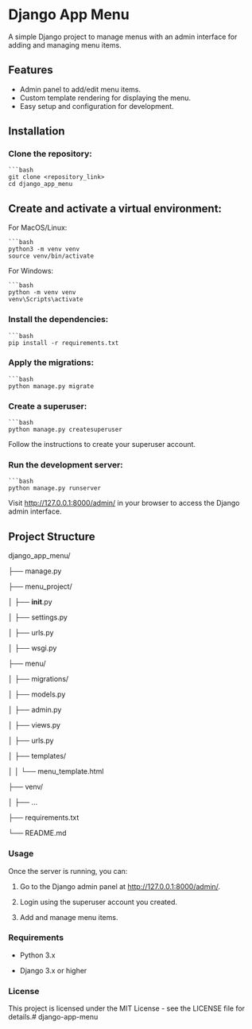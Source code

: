 # Django App Menu

A simple Django project to manage menus with an admin interface for adding and managing menu items.

## Features

- Admin panel to add/edit menu items.
- Custom template rendering for displaying the menu.
- Easy setup and configuration for development.

## Installation

### Clone the repository:

    ```bash
    git clone <repository_link>
    cd django_app_menu
   
## Create and activate a virtual environment:
For MacOS/Linux:

    ```bash
    python3 -m venv venv
    source venv/bin/activate

For Windows:

    ```bash
    python -m venv venv
    venv\Scripts\activate

### Install the dependencies:
    ```bash
    pip install -r requirements.txt

### Apply the migrations:
    ```bash
    python manage.py migrate

### Create a superuser:
    ```bash
    python manage.py createsuperuser

Follow the instructions to create your superuser account.

### Run the development server:
    ```bash
    python manage.py runserver
Visit http://127.0.0.1:8000/admin/ in your browser to access the Django admin interface.

## Project Structure

django_app_menu/

├── manage.py                            

├── menu_project/                     

│   ├── __init__.py                     

│   ├── settings.py                   

│   ├── urls.py                       

│   ├── wsgi.py                       

├── menu/                              

│   ├── migrations/                   

│   ├── models.py                     

│   ├── admin.py                      

│   ├── views.py                       

│   ├── urls.py                       

│   ├── templates/                    

│   │   └── menu_template.html         

├── venv/                              

│   ├── ...                            

├── requirements.txt                   

└── README.md                         

### Usage
Once the server is running, you can:

1. Go to the Django admin panel at http://127.0.0.1:8000/admin/.

2. Login using the superuser account you created.

3. Add and manage menu items.

### Requirements

* Python 3.x

* Django 3.x or higher

### License
This project is licensed under the MIT License - see the LICENSE file for details.# django-app-menu
